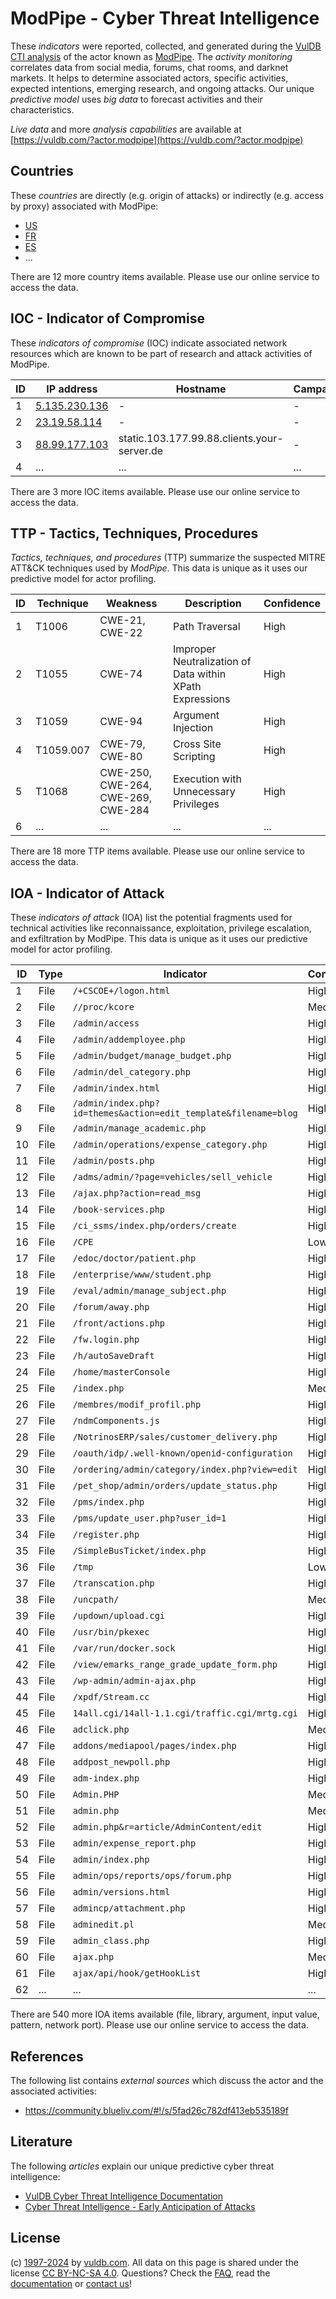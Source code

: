 # ModPipe - Cyber Threat Intelligence

These _indicators_ were reported, collected, and generated during the [VulDB CTI analysis](https://vuldb.com/?kb.cti) of the actor known as [ModPipe](https://vuldb.com/?actor.modpipe). The _activity monitoring_ correlates data from social media, forums, chat rooms, and darknet markets. It helps to determine associated actors, specific activities, expected intentions, emerging research, and ongoing attacks. Our unique _predictive model_ uses _big data_ to forecast activities and their characteristics.

_Live data_ and more _analysis capabilities_ are available at [https://vuldb.com/?actor.modpipe](https://vuldb.com/?actor.modpipe)

## Countries

These _countries_ are directly (e.g. origin of attacks) or indirectly (e.g. access by proxy) associated with ModPipe:

* [US](https://vuldb.com/?country.us)
* [FR](https://vuldb.com/?country.fr)
* [ES](https://vuldb.com/?country.es)
* ...

There are 12 more country items available. Please use our online service to access the data.

## IOC - Indicator of Compromise

These _indicators of compromise_ (IOC) indicate associated network resources which are known to be part of research and attack activities of ModPipe.

ID | IP address | Hostname | Campaign | Confidence
-- | ---------- | -------- | -------- | ----------
1 | [5.135.230.136](https://vuldb.com/?ip.5.135.230.136) | - | - | High
2 | [23.19.58.114](https://vuldb.com/?ip.23.19.58.114) | - | - | High
3 | [88.99.177.103](https://vuldb.com/?ip.88.99.177.103) | static.103.177.99.88.clients.your-server.de | - | High
4 | ... | ... | ... | ...

There are 3 more IOC items available. Please use our online service to access the data.

## TTP - Tactics, Techniques, Procedures

_Tactics, techniques, and procedures_ (TTP) summarize the suspected MITRE ATT&CK techniques used by _ModPipe_. This data is unique as it uses our predictive model for actor profiling.

ID | Technique | Weakness | Description | Confidence
-- | --------- | -------- | ----------- | ----------
1 | T1006 | CWE-21, CWE-22 | Path Traversal | High
2 | T1055 | CWE-74 | Improper Neutralization of Data within XPath Expressions | High
3 | T1059 | CWE-94 | Argument Injection | High
4 | T1059.007 | CWE-79, CWE-80 | Cross Site Scripting | High
5 | T1068 | CWE-250, CWE-264, CWE-269, CWE-284 | Execution with Unnecessary Privileges | High
6 | ... | ... | ... | ...

There are 18 more TTP items available. Please use our online service to access the data.

## IOA - Indicator of Attack

These _indicators of attack_ (IOA) list the potential fragments used for technical activities like reconnaissance, exploitation, privilege escalation, and exfiltration by ModPipe. This data is unique as it uses our predictive model for actor profiling.

ID | Type | Indicator | Confidence
-- | ---- | --------- | ----------
1 | File | `/+CSCOE+/logon.html` | High
2 | File | `//proc/kcore` | Medium
3 | File | `/admin/access` | High
4 | File | `/admin/addemployee.php` | High
5 | File | `/admin/budget/manage_budget.php` | High
6 | File | `/admin/del_category.php` | High
7 | File | `/admin/index.html` | High
8 | File | `/admin/index.php?id=themes&action=edit_template&filename=blog` | High
9 | File | `/admin/manage_academic.php` | High
10 | File | `/admin/operations/expense_category.php` | High
11 | File | `/admin/posts.php` | High
12 | File | `/adms/admin/?page=vehicles/sell_vehicle` | High
13 | File | `/ajax.php?action=read_msg` | High
14 | File | `/book-services.php` | High
15 | File | `/ci_ssms/index.php/orders/create` | High
16 | File | `/CPE` | Low
17 | File | `/edoc/doctor/patient.php` | High
18 | File | `/enterprise/www/student.php` | High
19 | File | `/eval/admin/manage_subject.php` | High
20 | File | `/forum/away.php` | High
21 | File | `/front/actions.php` | High
22 | File | `/fw.login.php` | High
23 | File | `/h/autoSaveDraft` | High
24 | File | `/home/masterConsole` | High
25 | File | `/index.php` | Medium
26 | File | `/membres/modif_profil.php` | High
27 | File | `/ndmComponents.js` | High
28 | File | `/NotrinosERP/sales/customer_delivery.php` | High
29 | File | `/oauth/idp/.well-known/openid-configuration` | High
30 | File | `/ordering/admin/category/index.php?view=edit` | High
31 | File | `/pet_shop/admin/orders/update_status.php` | High
32 | File | `/pms/index.php` | High
33 | File | `/pms/update_user.php?user_id=1` | High
34 | File | `/register.php` | High
35 | File | `/SimpleBusTicket/index.php` | High
36 | File | `/tmp` | Low
37 | File | `/transcation.php` | High
38 | File | `/uncpath/` | Medium
39 | File | `/updown/upload.cgi` | High
40 | File | `/usr/bin/pkexec` | High
41 | File | `/var/run/docker.sock` | High
42 | File | `/view/emarks_range_grade_update_form.php` | High
43 | File | `/wp-admin/admin-ajax.php` | High
44 | File | `/xpdf/Stream.cc` | High
45 | File | `14all.cgi/14all-1.1.cgi/traffic.cgi/mrtg.cgi` | High
46 | File | `adclick.php` | Medium
47 | File | `addons/mediapool/pages/index.php` | High
48 | File | `addpost_newpoll.php` | High
49 | File | `adm-index.php` | High
50 | File | `Admin.PHP` | Medium
51 | File | `admin.php` | Medium
52 | File | `admin.php&r=article/AdminContent/edit` | High
53 | File | `admin/expense_report.php` | High
54 | File | `admin/index.php` | High
55 | File | `admin/ops/reports/ops/forum.php` | High
56 | File | `admin/versions.html` | High
57 | File | `admincp/attachment.php` | High
58 | File | `adminedit.pl` | Medium
59 | File | `admin_class.php` | High
60 | File | `ajax.php` | Medium
61 | File | `ajax/api/hook/getHookList` | High
62 | ... | ... | ...

There are 540 more IOA items available (file, library, argument, input value, pattern, network port). Please use our online service to access the data.

## References

The following list contains _external sources_ which discuss the actor and the associated activities:

* https://community.blueliv.com/#!/s/5fad26c782df413eb535189f

## Literature

The following _articles_ explain our unique predictive cyber threat intelligence:

* [VulDB Cyber Threat Intelligence Documentation](https://vuldb.com/?kb.cti)
* [Cyber Threat Intelligence - Early Anticipation of Attacks](https://www.scip.ch/en/?labs.20201022)

## License

(c) [1997-2024](https://vuldb.com/?kb.changelog) by [vuldb.com](https://vuldb.com/?kb.about). All data on this page is shared under the license [CC BY-NC-SA 4.0](https://creativecommons.org/licenses/by-nc-sa/4.0/). Questions? Check the [FAQ](https://vuldb.com/?kb.faq), read the [documentation](https://vuldb.com/?kb) or [contact us](https://vuldb.com/?contact)!
